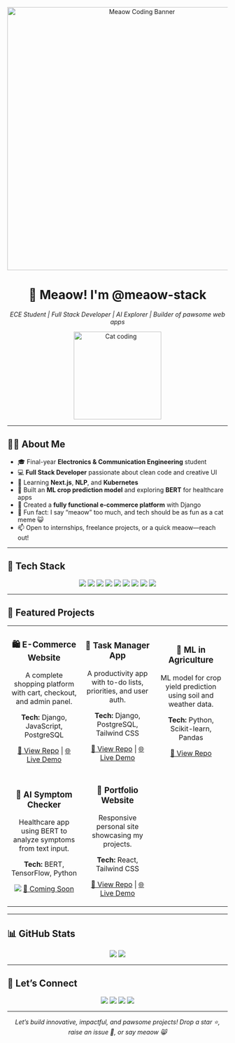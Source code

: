 <p align="center">
  <img src="https://github.com/meaow-stack/meaow-stack/assets/cat-coding.gif" alt="Meaow Coding Banner" width="600"/>
</p>

<h1 align="center">🐾 Meaow! I'm @meaow-stack</h1>

<p align="center">
  <i>ECE Student | Full Stack Developer | AI Explorer | Builder of pawsome web apps</i>
</p>

<p align="center">
  <img src="https://media.giphy.com/media/LmNwrBhejkK9EFP504/giphy.gif" width="200" alt="Cat coding">
</p>

---

## 👨‍💻 About Me

- 🎓 Final-year **Electronics & Communication Engineering** student
- 💻 **Full Stack Developer** passionate about clean code and creative UI
- 🌱 Learning **Next.js**, **NLP**, and **Kubernetes**
- 🤖 Built an **ML crop prediction model** and exploring **BERT** for healthcare apps
- 🛒 Created a **fully functional e-commerce platform** with Django
- 🐾 Fun fact: I say “meaow” too much, and tech should be as fun as a cat meme 😺
- 📫 Open to internships, freelance projects, or a quick meaow—reach out!

---

## 🔧 Tech Stack

<p align="center">
  <img src="https://img.shields.io/badge/React-61DAFB?logo=react&logoColor=black" />
  <img src="https://img.shields.io/badge/Next.js-000000?logo=next.js&logoColor=white" />
  <img src="https://img.shields.io/badge/Django-092E20?logo=django&logoColor=white" />
  <img src="https://img.shields.io/badge/Python-3776AB?logo=python&logoColor=white" />
  <img src="https://img.shields.io/badge/JavaScript-F7DF1E?logo=javascript&logoColor=black" />
  <img src="https://img.shields.io/badge/HTML5-E34F26?logo=html5&logoColor=white" />
  <img src="https://img.shields.io/badge/CSS3-1572B6?logo=css3&logoColor=white" />
  <img src="https://img.shields.io/badge/Java-007396?logo=java&logoColor=white" />
  <img src="https://img.shields.io/badge/Machine%20Learning-brightgreen?logo=scikit-learn&logoColor=white" />
</p>

---

## 🚀 Featured Projects

<div align="center">
  <table>
    <tr>
      <td width="33%" align="center">
        <h3>🛍️ E-Commerce Website</h3>
        <p>A complete shopping platform with cart, checkout, and admin panel.</p>
        <p><b>Tech:</b> Django, JavaScript, PostgreSQL</p>
        <p>
          <a href="https://github.com/meaow-stack/ecommerce">🔗 View Repo</a> | 
          <a href="#">🌐 Live Demo</a>
        </p>
      </td>
      <td width="33%" align="center">
        <h3>🎯 Task Manager App</h3>
        <p>A productivity app with to-do lists, priorities, and user auth.</p>
        <p><b>Tech:</b> Django, PostgreSQL, Tailwind CSS</p>
        <p>
          <a href="https://github.com/meaow-stack/task-manager">🔗 View Repo</a> | 
          <a href="#">🌐 Live Demo</a>
        </p>
      </td>
      <td width="33%" align="center">
        <h3>🌱 ML in Agriculture</h3>
        <p>ML model for crop yield prediction using soil and weather data.</p>
        <p><b>Tech:</b> Python, Scikit-learn, Pandas</p>
        <p>
          <a href="https://github.com/meaow-stack/ml-agriculture">🔗 View Repo</a>
        </p>
      </td>
    </tr>
    <tr>
      <td width="33%" align="center">
        <h3>💬 AI Symptom Checker</h3>
        <p>Healthcare app using BERT to analyze symptoms from text input.</p>
        <p><b>Tech:</b> BERT, TensorFlow, Python</p>
        <p>
          <img src="https://img.shields.io/badge/Status-In%20Progress-yellow" /> 
          <a href="#">🔗 Coming Soon</a>
        </p>
      </td>
      <td width="33%" align="center">
        <h3>🎨 Portfolio Website</h3>
        <p>Responsive personal site showcasing my projects.</p>
        <p><b>Tech:</b> React, Tailwind CSS</p>
        <p>
          <a href="https://github.com/meaow-stack/portfolio">🔗 View Repo</a> | 
          <a href="#">🌐 Live Demo</a>
        </p>
      </td>
      <td width="33%" align="center">
      </td>
    </tr>
  </table>
</div>

---

## 📊 GitHub Stats

<p align="center">
  <img src="https://github-readme-stats.vercel.app/api?username=meaow-stack&show_icons=true&theme=tokyonight" />
  <img src="https://github-readme-stats.vercel.app/api/top-langs/?username=meaow-stack&layout=compact&theme=tokyonight" />
</p>

---

## 🤝 Let’s Connect

<p align="center">
  <a href="https://linkedin.com/in/your-linkedin"><img src="https://img.shields.io/badge/LinkedIn-0077B5?logo=linkedin&logoColor=white" /></a>
  <a href="https://twitter.com/your-twitter"><img src="https://img.shields.io/badge/Twitter-1DA1F2?logo=twitter&logoColor=white" /></a>
  <a href="mailto:your.email@example.com"><img src="https://img.shields.io/badge/Email-D14836?logo=gmail&logoColor=white" /></a>
  <a href="https://meaow-stack.vercel.app"><img src="https://img.shields.io/badge/Portfolio-FF5733?logo=vercel&logoColor=white" /></a>
</p>

---

<p align="center">
  <i>Let’s build innovative, impactful, and pawsome projects! Drop a star ⭐, raise an issue 🐞, or say meaow 😸</i>
</p>
